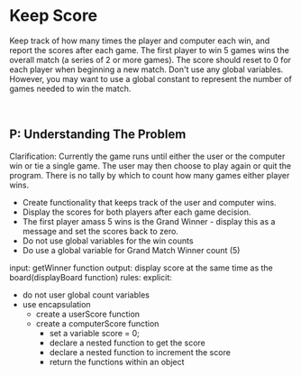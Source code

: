 # Keep Score

Keep track of how many times the player and computer each win, and report the scores after each game. The first player to win 5 games wins the overall match (a series of 2 or more games). The score should reset to 0 for each player when beginning a new match. Don't use any global variables. However, you may want to use a global constant to represent the number of games needed to win the match.

<br>

## P: Understanding The Problem

Clarification:
Currently the game runs until either the user or the computer win or tie a single game. The user may then choose to play again or quit the program. There is no tally by which to count how many games either player wins.
- Create functionality that keeps track of the user and computer wins. 
- Display the scores for both players after each game decision.
- The first player amass 5 wins is the Grand Winner - display this as a message and set the scores back to zero.
- Do not use global variables for the win counts
- Do use a global variable for Grand Match Winner count (5)
  
input: getWinner function
output: display score at the same time as the board(displayBoard function)
rules:
  explicit:
  - do not user global count variables
  - use encapsulation
    - create a userScore function
    - create a computerScore function
      - set a variable score = 0;
      - declare a nested function to get the score
      - declare a nested function to increment the score
      - return the functions within an object